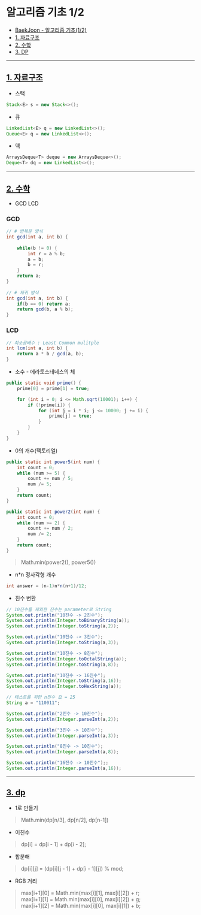 # 알고리즘 기초 1/2
- [BaekJoon - 알고리즘 기초(1/2)](https://code.plus/course/41)
- [1. 자료구조](#1-자료구조)
- [2. 수학](#2-수학)
- [3. DP](#3-dp)

---------------------------------------------------------------------------------------
## [1. 자료구조](https://github.com/kazean/algorithm/tree/main/README/data_structure)
- 스택
```java
Stack<E> s = new Stack<>();
```
- 큐
```java
LinkedList<E> q = new LinkedList<>();
Queue<E> q = new LinkedList<>();
```
- 덱
```java
ArraysDeque<T> deque = new ArraysDeque<>();
Deque<T> dq = new LinkedList<>();
```


---------------------------------------------------------------------------------------
## [2. 수학](https://github.com/kazean/algorithm/tree/main/README/math)
- GCD LCD
### GCD
```java
// # 반복문 방식
int gcd(int a, int b) {
	
	while(b != 0) {
		int r = a % b;
		a = b;
		b = r;
	}
	return a;
}
 
// # 재귀 방식
int gcd(int a, int b) {
	if(b == 0) return a;
	return gcd(b, a % b);
}
```
### LCD
```java
// 최소공배수 : Least Common mulitple
int lcm(int a, int b) {
	return a * b / gcd(a, b);
}
```
- 소수 - 에라토스테네스의 체
```java
public static void prime() {
    prime[0] = prime[1] = true;

    for (int i = 0; i <= Math.sqrt(10001); i++) {
        if (!prime[i]) {
            for (int j = i * i; j <= 10000; j += i) {
                prime[j] = true;
            }
        }
    }
}
```
- 0의 개수(팩토리얼)
```java
public static int power5(int num) {
    int count = 0;
    while (num >= 5) {
        count += num / 5;
        num /= 5;
    }
    return count;
}

public static int power2(int num) {
    int count = 0;
    while (num >= 2) {
        count += num / 2;
        num /= 2;
    }
    return count;
}
```
> Math.min(power2(), power5())
- n*n 정사각형 개수
```java
int answer = (n-1)n*n(n+1)/12;
```
- 진수 변환
```java
// 10진수를 제외한 진수는 parameter로 String
System.out.println("10진수 -> 2진수");
System.out.println(Integer.toBinaryString(a));
System.out.println(Integer.toString(a,2));

System.out.println("10진수 -> 3진수");
System.out.println(Integer.toString(a,3));

System.out.println("10진수 -> 8진수");
System.out.println(Integer.toOctalString(a));
System.out.println(Integer.toString(a,8));

System.out.println("10진수 -> 16진수");
System.out.println(Integer.toString(a,16));
System.out.println(Integer.toHexString(a));

// 테스트를 위한 n진수 값 = 25
String a = "110011";

System.out.println("2진수 -> 10진수");
System.out.println(Integer.parseInt(a,2));

System.out.println("3진수 -> 10진수");
System.out.println(Integer.parseInt(a,3));

System.out.println("8진수 -> 10진수");
System.out.println(Integer.parseInt(a,8));

System.out.println("16진수 -> 10진수");;
System.out.println(Integer.parseInt(a,16));
```


---------------------------------------------------------------------------------------
## [3. dp](https://github.com/kazean/algorithm/tree/main/README/dp)
- 1로 만들기
> Math.min(dp[n/3], dp[n/2], dp[n-1])
- 이친수
> dp[i] = dp[i - 1] + dp[i - 2];
- 합분해
> dp[i][j] = (dp[i][j - 1] + dp[i - 1][j]) % mod;
- RGB 거리
> max[i+1][0] = Math.min(max[i][1], max[i][2]) + r;  
> max[i+1][1] = Math.min(max[i][0], max[i][2]) + g;  
> max[i+1][2] = Math.min(max[i][0], max[i][1]) + b;